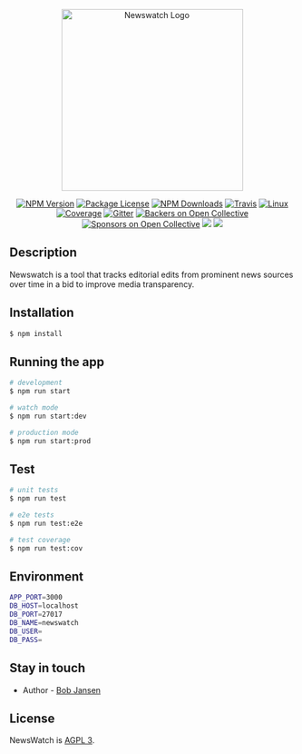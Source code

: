 <p align="center">
  <a href="http://newswatch.app/" target="blank"><img src="https://newswatch.app/img/logo_text.svg" width="320" alt="Newswatch Logo" /></a>
</p>

[travis-image]: https://api.travis-ci.org/newswatch/newswatch.svg?branch=master
[travis-url]: https://travis-ci.org/newswatch/newswatch
[linux-image]: https://img.shields.io/travis/newswatch/newswatch/master.svg?label=linux
[linux-url]: https://travis-ci.org/newswatch/newswatch
  
  <p align="center"A tool that tracks editorial edits from prominent news sources over time in a bid to improve media transparency.</p>
    <p align="center">
<a href="https://www.npmjs.com/~newswatch"><img src="https://img.shields.io/npm/v/@newswatch/core.svg" alt="NPM Version" /></a>
<a href="https://www.npmjs.com/~newswatch"><img src="https://img.shields.io/npm/l/@newswatch/core.svg" alt="Package License" /></a>
<a href="https://www.npmjs.com/~newswatch"><img src="https://img.shields.io/npm/dm/@newswatch/core.svg" alt="NPM Downloads" /></a>
<a href="https://travis-ci.org/bbjansen/newswatch"><img src="https://api.travis-ci.org/newswatch/newswatch.svg?branch=master" alt="Travis" /></a>
<a href="https://travis-ci.org/bbjansen/newswatch"><img src="https://img.shields.io/travis/newswatch/newswatch/master.svg?label=linux" alt="Linux" /></a>
<a href="https://coveralls.io/github/bbjansen/newswatch?branch=master"><img src="https://coveralls.io/repos/github/bbjansen/newswatch/badge.svg?branch=master#5" alt="Coverage" /></a>
<a href="https://gitter.im/newswatch/newswatchjs?utm_source=badge&utm_medium=badge&utm_campaign=pr-badge&utm_content=body_badge"><img src="https://badges.gitter.im/newswatch/newswatchjs.svg" alt="Gitter" /></a>
<a href="https://opencollective.com/newswatch#backer"><img src="https://opencollective.com/newswatch/backers/badge.svg" alt="Backers on Open Collective" /></a>
<a href="https://opencollective.com/newswatch#sponsor"><img src="https://opencollective.com/newswatch/sponsors/badge.svg" alt="Sponsors on Open Collective" /></a>
  <a href="https://paypal.me/bbjansen"><img src="https://img.shields.io/badge/Donate-PayPal-dc3d53.svg"/></a>
  <a href="https://twitter.com/newswatch"><img src="https://img.shields.io/twitter/follow/newswatch.svg?style=social&label=Follow"></a>
</p>
  <!--[![Backers on Open Collective](https://opencollective.com/newswatch/backers/badge.svg)](https://opencollective.com/newswatch#backer)
  [![Sponsors on Open Collective](https://opencollective.com/newswatch/sponsors/badge.svg)](https://opencollective.com/newswatch#sponsor)-->

## Description

Newswatch is a tool that tracks editorial edits from prominent news sources over time in a bid to improve media transparency.

## Installation

```bash
$ npm install
```

## Running the app

```bash
# development
$ npm run start

# watch mode
$ npm run start:dev

# production mode
$ npm run start:prod
```

## Test

```bash
# unit tests
$ npm run test

# e2e tests
$ npm run test:e2e

# test coverage
$ npm run test:cov
```

## Environment 

```bash
APP_PORT=3000
DB_HOST=localhost
DB_PORT=27017
DB_NAME=newswatch
DB_USER=
DB_PASS=
```

## Stay in touch

- Author - [Bob Jansen](https://bbj.systems)

## License

  NewsWatch is [AGPL 3](LICENSE).
